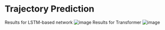 # Trajectory Prediction
Results for LSTM-based network
![image](https://github.com/user-attachments/assets/5b924a11-33c7-4b3c-89d8-a0b9941e85e9)
Results for Transformer
![image](https://github.com/user-attachments/assets/9ada9e32-a7af-4085-b2a3-deea4fcadef0)
